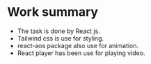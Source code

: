 # Work summary 

* The  task is done by React js. 
* Tailwind css is use for styling. 
* react-aos package also use for animation. 
* React player has been use for playing video.